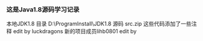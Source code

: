 ### 这是Java1.8源码学习记录
本地JDK1.8 目录 D:\ProgramInstall\JDK1.8
源码 src.zip
这些代码添加了一些注释 edit by luckdragons
新的项目成员lihb0801 edit by
